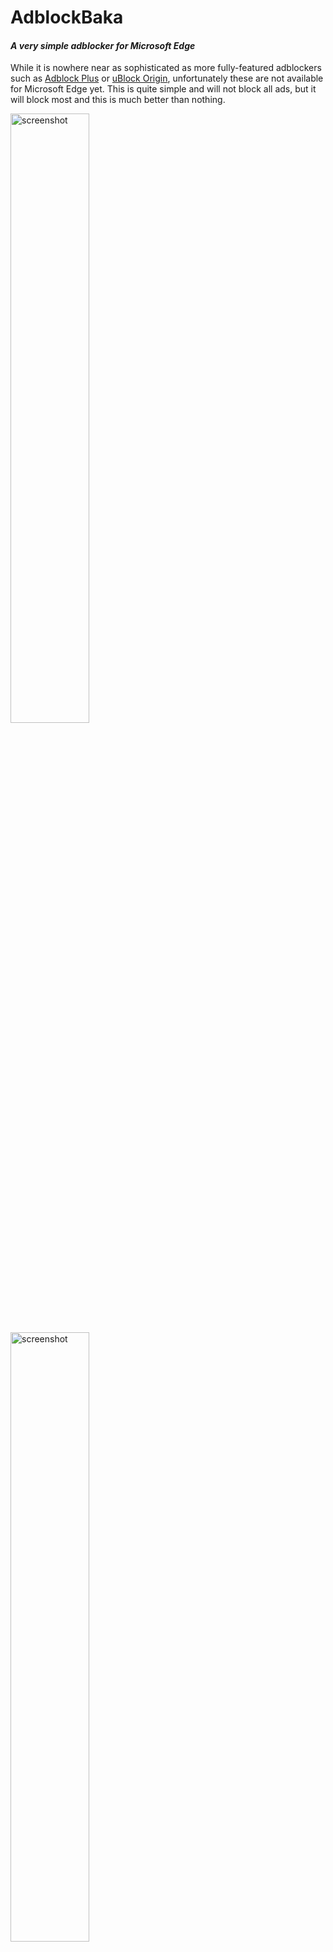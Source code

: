 # AdblockBaka
#### *A very simple adblocker for Microsoft Edge*
While it is nowhere near as sophisticated as more fully-featured adblockers such as [Adblock Plus](https://adblockplus.org/) or [uBlock Origin](https://github.com/gorhill/uBlock), unfortunately these are not available for Microsoft Edge yet.
This is quite simple and will not block all ads, but it will block most and this is much better than nothing.

<img src="https://i.imgur.com/pS4PLHU.png" alt="screenshot" width="50%">
<img src="https://i.imgur.com/XVVhoQY.png" alt="screenshot" width="50%">

## How to install
1. Be running Windows 10 Insider Preview that has support for extensions in Microsoft Edge
2. Download [latest version ZIP](https://github.com/mileswu/AdblockBaka/archive/master.zip) and extract it
3. Run `build.bat` by double-clicking
4. In Microsoft Edge, press action button (top right - ...) -> Extensions -> Load Extension
5. Navigate to where you extracted the ZIP and select the `AdblockBaka.extension` folder

## Feedback
Feel free to create an issue or a pull request on Github if you have comments, feedback or improvements.

## Details
This blocks all URL patterns that are listed in the [Easylist general block list](https://hg.adblockplus.org/easylist/file/tip/easylist/easylist_general_block.txt) which should block most ads (such as banner ads from ad networks).
More advanced techniques like CSS injection/hiding etc. are not implemented, so more inline ads won't be blocked (an example would that sponsored search results on Google are not hidden as these are part of the page and not loaded as an external 'ad').

The `build.bat` is necessary to set the permissions on the extension.
For some reason MS Edge expects certain permissions or it will refuse to load the extension.

## License
The AdblockBaka extension itelf is licensed under the BSD License (see `LICENSE`).
The blocking list used is from the [EasyList](https://easylist.github.io/) authors and licensed under [CC BY-SA](http://creativecommons.org/licenses/by-sa/3.0/).
